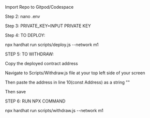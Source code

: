 Import Repo to Gitpod/Codespace

Step 2: nano .env

Step 3: PRIVATE_KEY=INPUT PRIVATE KEY

Step 4: TO DEPLOY: 

npx hardhat run scripts/deploy.js --network m1

STEP 5: TO WITHDRAW:

Copy the deployed contract address

Navigate to Scripts/Withdraw.js file at your top left side of your screen 

Then paste the address in line 10(const Address) as a string ""

Then save

STEP 6: RUN NPX COMMAND 

npx hardhat run scripts/withdraw.js --network m1
